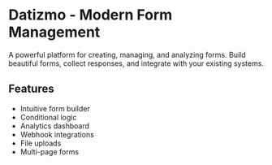 # Datizmo - Modern Form Management

A powerful platform for creating, managing, and analyzing forms. Build beautiful forms, collect responses, and integrate with your existing systems.

## Features

- Intuitive form builder
- Conditional logic
- Analytics dashboard
- Webhook integrations
- File uploads
- Multi-page forms
